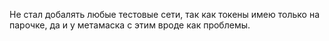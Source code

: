 Не стал добалять любые тестовые сети, так как токены имею только на парочке, да и у метамаска с этим вроде как проблемы.